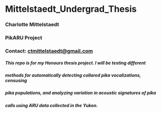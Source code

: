 # Mittelstaedt_Undergrad_Thesis
### Charlotte Mittelstaedt
### PikARU Project
### Contact: ctmittelstaedt@gmail.com
#### 
##### This repo is for my Honours thesis project. I will be testing different
##### methods for automatically detecting collared pika vocalizations, censusing
##### pika populations, and analyzing variation in acoustic signatures of pika 
##### calls using ARU data collected in the Yukon.
